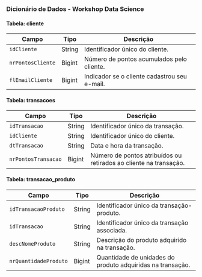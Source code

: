 ### Dicionário de Dados - Workshop Data Science

#### Tabela: cliente
| Campo           | Tipo          | Descrição                                                                                  |
|-----------------|---------------|--------------------------------------------------------------------------------------------|
| `idCliente`     | String        | Identificador único do cliente.        |
| `nrPontosCliente` | Bigint      | Número de pontos acumulados pelo cliente.                                   |
| `flEmailCliente` | Bigint       | Indicador se o cliente cadastrou seu e-mail.     |

#### Tabela: transacoes
| Campo             | Tipo      | Descrição                                                                                                 |
|-------------------|-----------|-----------------------------------------------------------------------------------------------------------|
| `idTransacao`     | String    | Identificador único da transação.                                             |
| `idCliente`       | String    | Identificador único do cliente.  |
| `dtTransacao`     | String  | Data e hora da transação.                                |
| `nrPontosTransacao` | Bigint | Número de pontos atribuídos ou retirados ao cliente na transação.  |

#### Tabela: transacao_produto
| Campo                 | Tipo      | Descrição                                                                                                 |
|-----------------------|-----------|-----------------------------------------------------------------------------------------------------------|
| `idTransacaoProduto`  | String    | Identificador único da transação-produto.                                         |
| `idTransacao`         | String    | Identificador único da transação associada.                         |
| `descNomeProduto`     | String    | Descrição do produto adquirido na transação.                       |
| `nrQuantidadeProduto` | Bigint   | Quantidade de unidades do produto adquiridas na transação.   |
